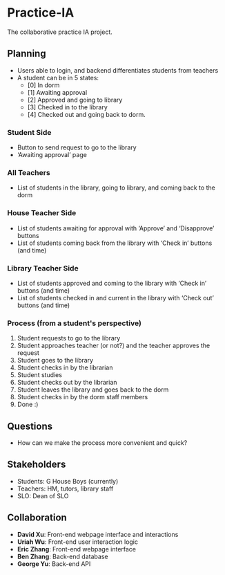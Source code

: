 # Practice-IA

The collaborative practice IA project.


## Planning

- Users able to login, and backend differentiates students from teachers
- A student can be in 5 states:
  - [0] In dorm
  - [1] Awaiting approval
  - [2] Approved and going to library
  - [3] Checked in to the library
  - [4] Checked out and going back to dorm.

### Student Side

- Button to send request to go to the library
- ‘Awaiting approval’ page

### All Teachers

- List of students in the library, going to library, and coming back to the dorm

### House Teacher Side

- List of students awaiting for approval with ‘Approve’ and ‘Disapprove’ buttons
- List of students coming back from the library with ‘Check in’ buttons (and time)

### Library Teacher Side

- List of students approved and coming to the library with ‘Check in’ buttons (and time)
- List of students checked in and current in the library with ‘Check out’ buttons (and time)

### Process (from a student's perspective)
1. Student requests to go to the library
2. Student approaches teacher (or not?) and the teacher approves the request
3. Student goes to the library
4. Student checks in by the librarian
5. Student studies
6. Student checks out by the librarian
7. Student leaves the library and goes back to the dorm
8. Student checks in by the dorm staff members
9. Done :)


## Questions

- How can we make the process more convenient and quick?


## Stakeholders

- Students: G House Boys (currently)
- Teachers: HM, tutors, library staff
- SLO: Dean of SLO


## Collaboration

- **David Xu**: Front-end webpage interface and interactions
- **Uriah Wu**: Front-end user interaction logic
- **Eric Zhang**: Front-end webpage interface
- **Ben Zhang**: Back-end database
- **George Yu**: Back-end API
